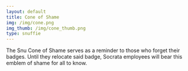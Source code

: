 ```yaml
---
layout: default
title: Cone of Shame
img: /img/cone.png
img_thumb: /img/cone_thumb.png
type: snuffie
---
```


The Snu Cone of Shame serves as a reminder to those who forget their badges. Until they relocate said badge, Socrata employees will bear this emblem of shame for all to know. 
